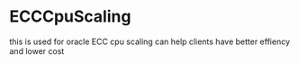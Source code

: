 # ECCCpuScaling
this is used for oracle ECC cpu scaling
can help clients have better effiency and lower cost

